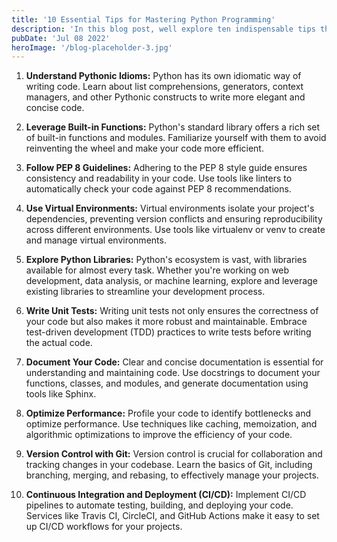 ```yaml
---
title: '10 Essential Tips for Mastering Python Programming'
description: 'In this blog post, well explore ten indispensable tips that will help you level up your Python programming skills. Whether youre a beginner or an experienced developer, these tips will enhance your proficiency and make your code cleaner, more efficient, and easier to maintain.'
pubDate: 'Jul 08 2022'
heroImage: '/blog-placeholder-3.jpg'
---
```


1. **Understand Pythonic Idioms:** Python has its own idiomatic way of writing code. Learn about list comprehensions,
   generators, context managers, and other Pythonic constructs to write more elegant and concise code.

2. **Leverage Built-in Functions:** Python's standard library offers a rich set of built-in functions and modules.
   Familiarize yourself with them to avoid reinventing the wheel and make your code more efficient.

3. **Follow PEP 8 Guidelines:** Adhering to the PEP 8 style guide ensures consistency and readability in your code. Use
   tools like linters to automatically check your code against PEP 8 recommendations.

4. **Use Virtual Environments:** Virtual environments isolate your project's dependencies, preventing version conflicts
   and ensuring reproducibility across different environments. Use tools like virtualenv or venv to create and manage
   virtual environments.

5. **Explore Python Libraries:** Python's ecosystem is vast, with libraries available for almost every task. Whether
   you're working on web development, data analysis, or machine learning, explore and leverage existing libraries to
   streamline your development process.

6. **Write Unit Tests:** Writing unit tests not only ensures the correctness of your code but also makes it more robust
   and maintainable. Embrace test-driven development (TDD) practices to write tests before writing the actual code.

7. **Document Your Code:** Clear and concise documentation is essential for understanding and maintaining code. Use
   docstrings to document your functions, classes, and modules, and generate documentation using tools like Sphinx.

8. **Optimize Performance:** Profile your code to identify bottlenecks and optimize performance. Use techniques like
   caching, memoization, and algorithmic optimizations to improve the efficiency of your code.

9. **Version Control with Git:** Version control is crucial for collaboration and tracking changes in your codebase.
   Learn the basics of Git, including branching, merging, and rebasing, to effectively manage your projects.

10. **Continuous Integration and Deployment (CI/CD):** Implement CI/CD pipelines to automate testing, building, and
    deploying your code. Services like Travis CI, CircleCI, and GitHub Actions make it easy to set up CI/CD workflows
    for your projects.
